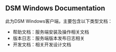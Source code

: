 ## DSM Windows Documentation

此为DSM Windows客户端，主要包含以下类型文档：
* 帮助文档：服务端安装及操作相关文档
* 版本日志：服务端版本发布日志相关
* 开发文档：相关开发设计文档